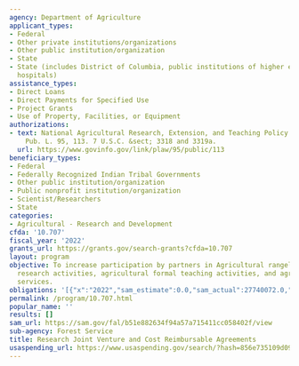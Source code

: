 ```yaml
---
agency: Department of Agriculture
applicant_types:
- Federal
- Other private institutions/organizations
- Other public institution/organization
- State
- State (includes District of Columbia, public institutions of higher education and
  hospitals)
assistance_types:
- Direct Loans
- Direct Payments for Specified Use
- Project Grants
- Use of Property, Facilities, or Equipment
authorizations:
- text: National Agricultural Research, Extension, and Teaching Policy Act of 1977.
    Pub. L. 95, 113. 7 U.S.C. &sect; 3318 and 3319a.
  url: https://www.govinfo.gov/link/plaw/95/public/113
beneficiary_types:
- Federal
- Federally Recognized Indian Tribal Governments
- Other public institution/organization
- Public nonprofit institution/organization
- Scientist/Researchers
- State
categories:
- Agricultural - Research and Development
cfda: '10.707'
fiscal_year: '2022'
grants_url: https://grants.gov/search-grants?cfda=10.707
layout: program
objective: To increase participation by partners in Agricultural rangeland and forestry
  research activities, agricultural formal teaching activities, and agricultural extension
  services.
obligations: '[{"x":"2022","sam_estimate":0.0,"sam_actual":27740072.0,"usa_spending_actual":52979066.65},{"x":"2023","sam_estimate":67877297.0,"sam_actual":0.0,"usa_spending_actual":57193241.57},{"x":"2024","sam_estimate":0.0,"sam_actual":0.0,"usa_spending_actual":48331970.38}]'
permalink: /program/10.707.html
popular_name: ''
results: []
sam_url: https://sam.gov/fal/b51e882634f94a57a715411cc058402f/view
sub-agency: Forest Service
title: Research Joint Venture and Cost Reimbursable Agreements
usaspending_url: https://www.usaspending.gov/search/?hash=856e735109d09535dc96639e57b2c2e5
---
```

